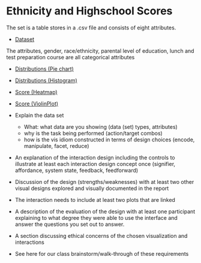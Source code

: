 # Ethnicity and Highschool Scores

The set is a table stores in a .csv file and consists of eight attributes.

- [Dataset](StudentsPerformance.csv)

The attributes, gender, race/ethnicity, parental level of education, lunch and test preparation course are all categorical attributes

- [Distributions (Pie chart)](Datavis/PieChart.html)
- [Distributions (Histogram)](Datavis/Histogram.html)
- [Score (Heatmap)](Datavis/Heatmap.html)
- [Score (ViolinPlot)](Datavis/ViolinPlot.html)

- Explain the data set
  - What: what data are you showing (data (set) types, attributes)
  - why is the task being performed (action/target combos)
  - how is the vis idiom constructed in terms of design choices (encode, manipulate, facet, reduce)
- An explanation of the interaction design including the controls to illustrate at least each interaction design concept once (signifier, affordance, system state, feedback, feedforward)
- Discussion of the design (strengths/weaknesses) with at least two other visual designs explored and visually documented in the report
- The interaction needs to include at least two plots that are linked
- A description of the evaluation of the design with at least one participant explaining to what degree they were able to use the interface and answer the questions you set out to answer. 
- A section discussing ethical concerns of the chosen visualization and interactions
- See here for our class brainstorm/walk-through of these requirements
